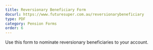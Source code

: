 ```yaml
---
title: Reversionary Beneficiary Form
docurl: https://www.futuresuper.com.au/reversionarybeneficiary
type: PDF
category: Pension Forms
order: 6
---
```


Use this form to nominate reversionary beneficiaries to your account.

